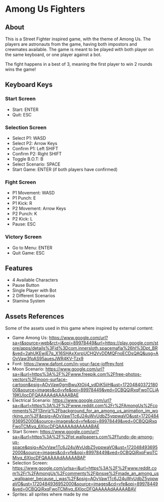 # Among Us Fighters
## About
This is a Street Fighter inspired game, with the theme of Among Us. The players are astronauts from the game, having both impostors and crewmates available. The game is meant to be played with both player on the same keyboard, or one player against a bot.

The fight happens in a best of 3, meaning the first player to win 2 rounds wins the game!

## Keyboard Keys
### Start Screen
- Start: ENTER
- Quit: ESC
### Selection Screen
- Select P1: WASD
- Select P2: Arrow Keys
- Confirm P1: Left SHIFT
- Confirm P2: Right SHIFT
- Toggle B.O.T: B
- Select Scenario: SPACE
- Start Game: ENTER (if both players have confirmed)
### Fight Screen
- P1 Movement: WASD
- P1 Punch: E
- P1 Kick: R
- P2 Movement: Arrow Keys
- P2 Punch: K
- P2 Kick: L
- Pause: ESC
### Victory Screen
- Go to Menu: ENTER
- Quit Game: ESC
  
## Features
- 4 Available Characters
- Pause Button
- Single Player with Bot
- 2 Different Scenarios
- Stamina System

## Assets References
Some of the assets used in this game where inspired by external content:
- Game Among Us: https://www.google.com/url?sa=t&source=web&rct=j&opi=89978449&url=https://play.google.com/store/apps/details%3Fid%3Dcom.innersloth.spacemafia%26hl%3Dpt_BR&ved=2ahUKEwjE7q_X16SHAxXxrpUCHQVvDDMQFnoECDsQAQ&usg=AOvVaw3fpAS95auesJWR4KV-Tzx9
- Font: https://www.dafont.com/in-your-face-joffrey.font
- Moon Scenario: https://www.google.com/url?sa=i&url=https%3A%2F%2Fwww.freepik.com%2Ffree-photos-vectors%2Fmoon-surface-cartoon&psig=AOvVaw0gmBwuXtOij4_ydDiK5iiH&ust=1720484037218000&source=images&cd=vfe&opi=89978449&ved=0CBQQjRxqFwoTCLjA19KUlocDFQAAAAAdAAAAABAE
- Electrical Scenario: https://www.google.com/url?sa=i&url=https%3A%2F%2Fwww.reddit.com%2Fr%2FAmongUs%2Fcomments%2F13inrjz%2Fbackground_for_an_among_us_animation_im_working_on%2F&psig=AOvVaw1Tc6J24uWvUdbZ5yppwaVO&ust=1720484936952000&source=images&cd=vfe&opi=89978449&ved=0CBQQjRxqFwoTCMivq_6XlocDFQAAAAAdAAAAABAE
- Start Screen: https://www.google.com/url?sa=i&url=https%3A%2F%2Fpt.wallpapers.com%2Ffundo-de-among-us-space&psig=AOvVaw1Tc6J24uWvUdbZ5yppwaVO&ust=1720484936952000&source=images&cd=vfe&opi=89978449&ved=0CBQQjRxqFwoTCMivq_6XlocDFQAAAAAdAAAAABAP
- Selection Screen: https://www.google.com/urlsa=i&url=https%3A%2F%2Fwww.reddit.com%2Fr%2FAmongUs%2Fcomments%2Fjbnsxe%2Fmade_an_among_us_wallpaper_because_i_was%2F&psig=AOvVaw1Tc6J24uWvUdbZ5yppwaVO&ust=1720484936952000&source=images&cd=vfe&opi=89978449&ved=0CBQQjRxqFwoTCMivq_6XlocDFQAAAAAdAAAAABAV
- Sprites: all sprites where made by me


